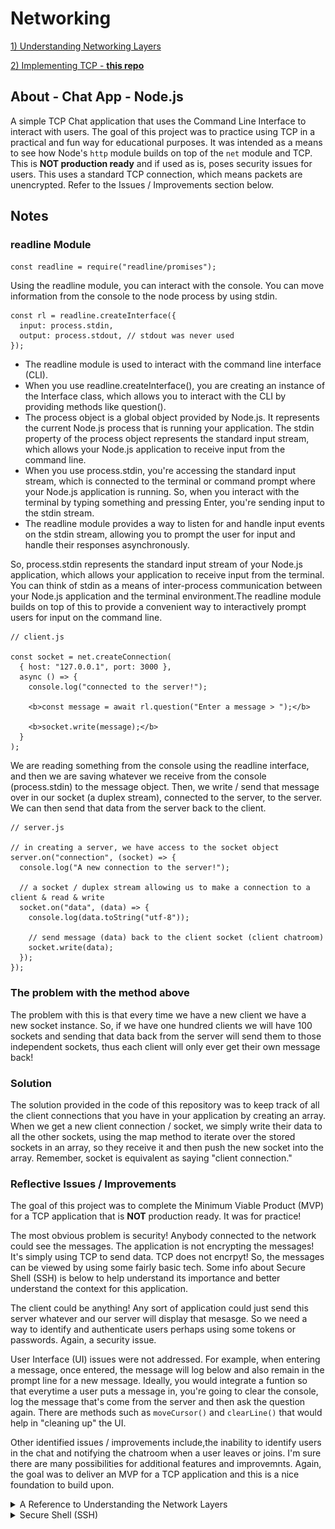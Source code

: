# Networking

[1) Understanding Networking Layers](https://github.com/fabio-miguel/tcp-nodejs-networking)

[2) Implementing TCP - **this repo**](https://github.com/fabio-miguel/chat-nodejs-app-networking)

## About - Chat App - Node.js

A simple TCP Chat application that uses the Command Line Interface to interact with users. The goal of this project was to practice using TCP in a practical and fun way for educational purposes. It was intended as a means to see how Node's `http` module builds on top of the `net` module and TCP. This is **NOT production ready** and if used as is, poses security issues for users. This uses a standard TCP connection, which means packets are unencrypted. Refer to the Issues / Improvements section below.

## Notes

### readline Module

`const readline = require("readline/promises");`

Using the readline module, you can interact with the console. You can move information from the console to the node process by using stdin.

```
const rl = readline.createInterface({
  input: process.stdin,
  output: process.stdout, // stdout was never used
});
```

- The readline module is used to interact with the command line interface (CLI).
- When you use readline.createInterface(), you are creating an instance of the Interface class, which allows you to interact with the CLI by providing methods like question().
- The process object is a global object provided by Node.js. It represents the current Node.js process that is running your application. The stdin property of the process object represents the standard input stream, which allows your Node.js application to receive input from the command line.
- When you use process.stdin, you're accessing the standard input stream, which is connected to the terminal or command prompt where your Node.js application is running. So, when you interact with the terminal by typing something and pressing Enter, you're sending input to the stdin stream.
- The readline module provides a way to listen for and handle input events on the stdin stream, allowing you to prompt the user for input and handle their responses asynchronously.

So, process.stdin represents the standard input stream of your Node.js application, which allows your application to receive input from the terminal. You can think of stdin as a means of inter-process communication between your Node.js application and the terminal environment.The readline module builds on top of this to provide a convenient way to interactively prompt users for input on the command line.

```
// client.js

const socket = net.createConnection(
  { host: "127.0.0.1", port: 3000 },
  async () => {
    console.log("connected to the server!");

    <b>const message = await rl.question("Enter a message > ");</b>

    <b>socket.write(message);</b>
  }
);
```

We are reading something from the console using the readline interface, and then we are saving whatever we receive from the console (process.stdin) to the message object. Then, we write / send that message over in our socket (a duplex stream), connected to the server, to the server. We can then send that data from the server back to the client.

```
// server.js

// in creating a server, we have access to the socket object
server.on("connection", (socket) => {
  console.log("A new connection to the server!");

  // a socket / duplex stream allowing us to make a connection to a client & read & write
  socket.on("data", (data) => {
    console.log(data.toString("utf-8"));

    // send message (data) back to the client socket (client chatroom)
    socket.write(data);
  });
});
```

### The problem with the method above

The problem with this is that every time we have a new client we have a new socket instance. So, if we have one hundred clients we will have 100 sockets and sending that data back from the server will send them to those independent sockets, thus each client will only ever get their own message back!

### Solution

The solution provided in the code of this repository was to keep track of all the client connections that you have in your application by creating an array. When we get a new client connection / socket, we simply write their data to all the other sockets, using the map method to iterate over the stored sockets in an array, so they receive it and then push the new socket into the array. Remember, socket is equivalent as saying "client connection."

### Reflective Issues / Improvements

The goal of this project was to complete the Minimum Viable Product (MVP) for a TCP application that is **NOT** production ready. It was for practice!

The most obvious problem is security! Anybody connected to the network could see the messages. The application is not encrypting the messages! It's simply using TCP to send data. TCP does not encrpyt! So, the messages can be viewed by using some fairly basic tech. Some info about Secure Shell (SSH) is below to help understand its importance and better understand the context for this application.

The client could be anything! Any sort of application could just send this server whatever and our server will display that mesasge. So we need a way to identify and authenticate users perhaps using some tokens or passwords. Again, a security issue.

User Interface (UI) issues were not addressed. For example, when entering a message, once entered, the message will log below and also remain in the prompt line for a new message. Ideally, you would integrate a funtion so that everytime a user puts a message in, you're going to clear the console, log the message that's come from the server and then ask the question again. There are methods such as `moveCursor()` and `clearLine()` that would help in "cleaning up" the UI.

Other identified issues / improvements include,the inability to identify users in the chat and notifying the chatroom when a user leaves or joins. I'm sure there are many possibilities for additional features and improvemnts. Again, the goal was to deliver an MVP for a TCP application and this is a nice foundation to build upon.

<details>
<summary>A Reference to Understanding the Network Layers</summary>

### Further Understanding the Application Layer

The upper most layer is the application layer. This application layer, in some models like the OSI model, can be further broken down into three separate layers. These would be \* _application_ _, _ _presentation_ \* and session.

Presentation simply means how you want to present the data. For instance, how to present headers and encrpytion. In other words, it is responsible for data translation and encryption. It ensures the data sent from the application layer of one machine can be read by the appliaction layer of another machine, regardless of different data representations. It handles tasks such as encryption, character encoding and compression.

The session layer manages the communcation between two hosts. It establishes and maintains interactions called seesions.

Essentialy, the application layer is what provides network services to end-users, presentation ensures data can be understood and session ensures reliable communication by managing the session.

</details>

<details>
<summary>Secure Shell (SSH)</summary>

### Secure Shell (SSH)

SSH first appeared in the mid 90's as a replacement way of connecting to a remote machine over the internet. Up until that time, the technologies available to connect to a remote machine like Telnet, RLogin, RSH etc worked fine, BUT they transmitted all the data in the clear over the network! So, if you logged into a remote machine, anyone with a packet sniffer between and the remote machine could see everything you weere doing there.

![Simple Network](images/oldNetworkPacketSniffer.png)

Now, when these protocols first appeared, that wasn's a problem because the machines were probably only networked within the computer department of a university or a company. So, the people who had access to do that probably worked there and wouldn't do that.

As machines got networked to other networks and the internet waas being built, if you had access to the network, well any network that the data was travelling over you could sniff the packets.

![Network to Network](images/networkToNetowork.png)

So, Tatu Ylönen, a Finnish professor, was concerned about this and developed the protocol SSH to encrypt the data so that you couldn't see what was being sent over. You could see the data that was being transmitted across, you could see how much data, the frequency of it, BUT you couldn't see what the data was! So, **SSH was developed as a way of encrpyting the connection between two machines.** However, it does a lot more than that.

The first thing that happens when you open up a TCP connection between two machines (note: it doesn't have to be a TCP connection), you've got a reliable connection between two machines, SSH is sending data over, and what SSH does is that it breaks the data down into a series of packets.

**Packet**

![Packet](images/sshPacket.png)

Of course, as with any packet transfer, these packets have a few headers at the beginning. Perhaps at the top you would have something that tells you how big the packet is (packet length), how much padding there is and then the data you want, called the payload. Then, you have the padding that follows that. So, what you are doing with each packet after the payload is adding padding. These are just random bytes that don't mean anything, but they force the encrption to make it harder to detect what's going on because you've got this random data in there. Lastly, you would have some sort of message authentication code. You can then apply compression, if you want, to the payload. So, you can compress the payload by using standard compression algorithms, such as zlib, to compress the data. Then, the whole of that packet (excluding the length) is then encrypted. The algorithms used for the encryption and for the message authentication code are selected by the server and the client. They are established at the beginning... which ones they offer and which they want to use. So, these vary from connection to connection. So the packet length is left unencrypted as we need to know how much data is coming.

**SSH Packet**

![SSH Packet](images/sshPacketEncryption.png)

At the other end, the server will decrpyt and then it knows its got the packet of data and can then piece it back together. So, on the server-side you do the opposite, decrpyt the packet, decompress the payload, and you can extract the data and sort of "stitch it back" together.

So, you have the unecrypted TCP connection. On top of that you have these packets that are encypted by the SSH protocol. On top of that, you then open a series of channels that you send the data over. This isn't to be confused with creating a new channel. This is actually creating a connection through these SSH packets.

</details>
